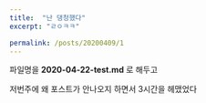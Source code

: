 ```yaml
---
title:  "난 댕청했다"
excerpt: "ㄹㅇㅋㅋ"

permalink: /posts/20200409/1
---
```


파일명을 **2020-04-22-test.md** 로 해두고

저번주에 왜 포스트가 안나오지 하면서 3시간을 헤맸었다